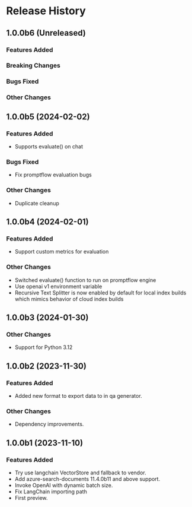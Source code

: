 # Release History

## 1.0.0b6 (Unreleased)

### Features Added

### Breaking Changes

### Bugs Fixed

### Other Changes

## 1.0.0b5 (2024-02-02)

### Features Added

- Supports evaluate() on chat

### Bugs Fixed

- Fix promptflow evaluation bugs

### Other Changes

- Duplicate cleanup

## 1.0.0b4 (2024-02-01)

### Features Added

- Support custom metrics for evaluation

### Other Changes

- Switched evaluate() function to run on promptflow engine
- Use openai v1 environment variable
- Recursive Text Splitter is now enabled by default for local index builds which mimics behavior of cloud index builds

## 1.0.0b3 (2024-01-30)

### Other Changes

- Support for Python 3.12

## 1.0.0b2 (2023-11-30)

### Features Added

- Added new format to export data to in qa generator.

### Other Changes

- Dependency improvements.

## 1.0.0b1 (2023-11-10)

### Features Added

- Try use langchain VectorStore and fallback to vendor.
- Add azure-search-documents 11.4.0b11 and above support.
- Invoke OpenAI with dynamic batch size.
- Fix LangChain importing path
- First preview.
